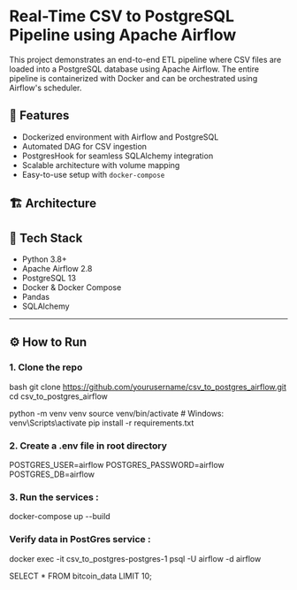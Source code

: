 # Real-Time CSV to PostgreSQL Pipeline using Apache Airflow

This project demonstrates an end-to-end ETL pipeline where CSV files are loaded into a PostgreSQL database using Apache Airflow. The entire pipeline is containerized with Docker and can be orchestrated using Airflow's scheduler.

## 📌 Features

- Dockerized environment with Airflow and PostgreSQL
- Automated DAG for CSV ingestion
- PostgresHook for seamless SQLAlchemy integration
- Scalable architecture with volume mapping
- Easy-to-use setup with `docker-compose`

## 🏗️ Architecture

## 🧰 Tech Stack

- Python 3.8+
- Apache Airflow 2.8
- PostgreSQL 13
- Docker & Docker Compose
- Pandas
- SQLAlchemy

---

## ⚙️ How to Run

### 1. Clone the repo

bash
git clone https://github.com/yourusername/csv_to_postgres_airflow.git
cd csv_to_postgres_airflow

python -m venv venv
source venv/bin/activate  # Windows: venv\Scripts\activate
pip install -r requirements.txt

### 2. Create a .env file in root directory
POSTGRES_USER=airflow
POSTGRES_PASSWORD=airflow
POSTGRES_DB=airflow


### 3. Run the services :
docker-compose up --build

### Verify data in PostGres service :
docker exec -it csv_to_postgres-postgres-1 psql -U airflow -d airflow

SELECT * FROM bitcoin_data LIMIT 10;

